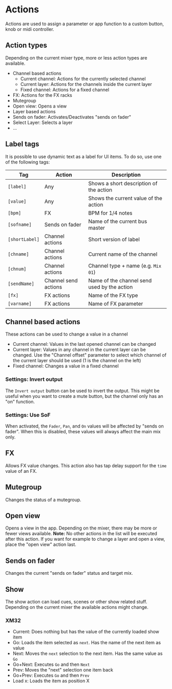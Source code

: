 # Actions

Actions are used to assign a parameter or app function to a custom button, knob or midi controller.

## Action types
Depending on the current mixer type, more or less action types are available.

- Channel based actions
  - Current channel: Actions for the currently selected channel
  - Current layer: Actions for the channels inside the current layer
  - Fixed channel: Actions for a fixed channel
- FX: Actions for the FX racks
- Mutegroup
- Open view: Opens a view
- Layer based actions
- Sends on fader: Activates/Deactivates "sends on fader"
- Select Layer: Selects a layer
- ...

## Label tags
It is possible to use dynamic text as a label for UI items.
To do so, use one of the following tags:

| Tag | Action | Description |
| -- | -- | -- |
| `[label]` | Any | Shows a short description of the action |
| `[value]` | Any | Shows the current value of the action |
| `[bpm]` | FX | BPM for 1/4 notes |
| `[sofname]` | Sends on fader | Name of the current bus master |
| `[shortLabel]` | Channel actions | Short version of label |
| `[chname]` | Channel actions | Current name of the channel |
| `[chnum]`  | Channel actions | Channel type + name (e.g. `Mix 01`) |
| `[sendName]` | Channel send actions | Name of the channel send used by the action |
| `[fx]` | FX actions | Name of the FX type |
| `[varname]` | FX actions | Name of FX parameter |

## Channel based actions
These actions can be used to change a value in a channel

- Current channel: Values in the last opened channel can be changed
- Current layer: Values in any channel in the current layer can be changed. Use the "Channel offset" parameter to select which channel of the current layer should be used (1 is the channel on the left)
- Fixed channel: Changes a value in a fixed channel


### Settings: Invert output
The `Invert output` button can be used to invert the output. This might be useful when you want to create a mute button, but the channel only has an "on" function.

### Settings: Use SoF
When activated, the `Fader`, `Pan`, and `On` values will be affected by "sends on fader". When this is disabled, these values will always affect the main mix only.

## FX
Allows FX value changes. This action also has tap delay support for the `time` value of an FX.


## Mutegroup
Changes the status of a mutegroup.

## Open view
Opens a view in the app. Depending on the mixer, there may be more or fewer views available. 
**Note:** No other actions in the list will be executed after this action. If you want for example to change a layer and open a view, place the "open view" action last.

## Sends on fader
Changes the current "sends on fader" status and target mix.


## Show
The show action can load cues, scenes or other show related stuff.
Depending on the current mixer the available actions might change.

### XM32
- Current: Does nothing but has the value of the currently loaded show item
- Go: Loads the item selected as `next`. Has the name of the next item as value
- Next: Moves the `next` selection to the next item. Has the same value as `Go`
- Go+Next: Executes `Go` and then `Next`
- Prev: Moves the "next" selection one item back
- Go+Prev: Executes `Go` and then `Prev`
- Load x: Loads the item as position X
